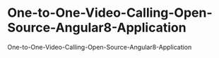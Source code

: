 # One-to-One-Video-Calling-Open-Source-Angular8-Application
One-to-One-Video-Calling-Open-Source-Angular8-Application
